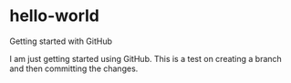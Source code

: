 # hello-world
Getting started with GitHub

I am just getting started using GitHub. This is a test on creating a branch and then committing the changes.
